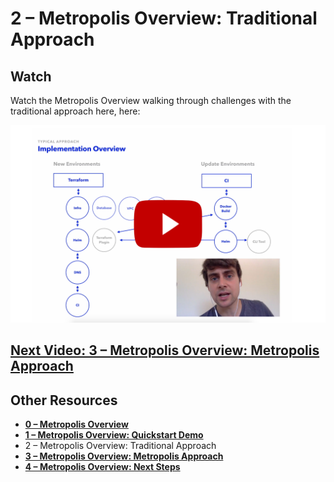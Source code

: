 # 2 – Metropolis Overview: Traditional Approach

## Watch

Watch the Metropolis Overview walking through challenges with the traditional approach here, here:

[![2 – Metropolis Overview: Traditional Approach](overview-2.png)](https://www.youtube.com/watch?v=zliHs8IsLVE&list=PLtAcqNd3OFXLxL3DJEas4H4XI0OjHreat&index=3)

## [Next Video: 3 – Metropolis Overview: Metropolis Approach](/overview/3.md)

## Other Resources

* **[0 – Metropolis Overview](/overview/README.md)**
* **[1 – Metropolis Overview: Quickstart Demo](/overview/1.md)**
* 2 – Metropolis Overview: Traditional Approach
* **[3 – Metropolis Overview: Metropolis Approach](/overview/3.md)**
* **[4 – Metropolis Overview: Next Steps](/overview/4.md)**

